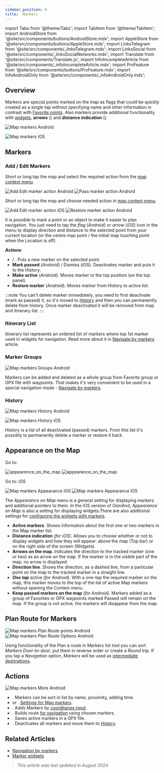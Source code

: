 ```yaml
---
sidebar_position: 8
title:  Markers
---
```

import Tabs from '@theme/Tabs';
import TabItem from '@theme/TabItem';
import AndroidStore from '@site/src/components/buttons/AndroidStore.mdx';
import AppleStore from '@site/src/components/buttons/AppleStore.mdx';
import LinksTelegram from '@site/src/components/_linksTelegram.mdx';
import LinksSocial from '@site/src/components/_linksSocialNetworks.mdx';
import Translate from '@site/src/components/Translate.js';
import InfoIncompleteArticle from '@site/src/components/_infoIncompleteArticle.mdx';
import ProFeature from '@site/src/components/buttons/ProFeature.mdx';
import InfoAndroidOnly from '@site/src/components/_infoAndroidOnly.mdx';


## Overview

Markers are special points marked on the map as flags that could be quickly created as a single tap without specifying name and other information in contrast with [Favorite points](./favorites.md). Also markers provide additional functionality with [widgets](../widgets/markers.md), **arrows** (<Translate android="true" ids="show_arrows_on_the_map"/>) and **distance indication** (<Translate android="true" ids="show_direction"/>).

<Tabs groupId="operating-systems">

<TabItem value="android" label="Android">

![Map markers Android](@site/static/img/map/map_markers_android.png)

</TabItem>

<TabItem value="ios" label="iOS">

![Map markers iOS](@site/static/img/map/map_markers_ios.png)

</TabItem>

</Tabs>

## Markers

### Add / Edit Markers

<Tabs groupId="operating-systems">

<TabItem value="android" label="Android">

Short or long tap the map and select the required action from the [map context menu](../map/map-context-menu.md#add--edit-marker).  

![Add Edit marker action Android](@site/static/img/map/add_marker_android.png) ![Pass marker action Android](@site/static/img/map/action_pass_marker_android.png)

</TabItem>

<TabItem value="ios" label="iOS">  

Short or long tap the map and choose needed action in [map context menu](../map/map-context-menu.md#add--edit-marker).  

![Add Edit marker action iOS](@site/static/img/map/add_marker_ios.png)  ![Restore marker action Android](@site/static/img/map/action_restore_marker_android.png)

</TabItem>

</Tabs>

It is possible to mark a point or an object to make it easier to plan navigation. You just need to tap the *flag* (*Android*) or *arrow* (*iOS*) icon in the menu to display direction and distance to the selected point from your current location (or the centre map point / the initial map touching point when the Location is off).

***Actions***:

- **<Translate android="true" ids="shared_string_marker"/>** / **<Translate android="true" ids="edit_map_marker"/>**. Puts a new marker on the selected point.
- **Mark passed** (*Android*) / Dismiss (iOS). Deactivates marker and puts it to the History.
- **Make active** (*Android*). Moves marker to the top position (on the top panel).
- **Restore marker** (*Android*). Moves marker from History to active list.  

:::note
You can't delete marker immediately, you need to first deactivate (mark as passed) it, so it's moved to [History](#history) and then you can permanently delete from history. Once marker deactivated it will be removed from map and itinerary list.
:::


<!--
### Add Favorites to Map Markers

<InfoAndroidOnly/>

![Favorites folder functions android](@site/static/img/personal/favorites_folder_functions_android.png)

You can add to or remove your favorites from [Map markers list](../personal/markers.md).
Tap &#8942; button (**Android**) opens special functions for a chosen Favorite folder (group).

**Functions for Favorite folder:**
- &nbsp;<Translate android="true" ids="shared_string_add_to_map_markers"/>  or <Translate android="true" ids="remove_from_map_markers"/>.
- Add or remove all Favorite points from a folder in [Map markers list](../personal/markers.md).
-->


### Itinerary List

Itinerary list represents an ordered list of markers where top 1st marker used in widgets for navigation. Read more about it in [Navigate by markers](../navigation/setup/markers-navigation.md#itinerary-list) article.

### Marker Groups

<InfoAndroidOnly />

![Map markers Groups Android](@site/static/img/personal/markers/map_markers_groups_add_android.png)

Markers can be added and deleted as a whole group from Favorite group or GPX file with waypoints. That makes it's very convenient to be used in a special navigation mode - [Navigate by markers](../navigation/setup/markers-navigation.md#add-group-of-favorite).

### History

<Tabs groupId="operating-systems">

<TabItem value="android" label="Android">

![Map markers History Android](@site/static/img/personal/markers/map_markers_history_android.png)

</TabItem>

<TabItem value="ios" label="iOS">

![Map markers History iOS](@site/static/img/personal/markers/map_markers_history_ios.png)

</TabItem>

</Tabs>

History is a list of all deactivated (passed) markers. From this list it's possibly to permanently delete a marker or restore it back.


## Appearance on the Map

<Tabs groupId="operating-systems">

<TabItem value="android" label="Android">  

Go to: *<Translate android="true" ids="shared_string_menu,map_markers_item,shared_string_more_without_dots,appearance_on_the_map"/>*

![appearence_on_the_map](@site/static/img/widgets/appearence_on_the_map-01.png)   ![appearence_on_the_map](@site/static/img/widgets/appearence_on_the_map-02.png)  

</TabItem>

<TabItem value="ios" label="iOS">  

Go to: *iOS* *<Translate ios="true" ids="shared_string_menu,map_markers,appearance_on_map"/>*

![Map markers Appearance iOS](@site/static/img/widgets/map_markers_appearance_ios-01.png)  ![Map markers Appearance iOS](@site/static/img/widgets/map_markers_appearance_ios-02.png)  

</TabItem>

</Tabs>

The *Appearance on Map* menu is a general setting for displaying markers and additional pointers to them.
In the iOS version of OsmAnd, *Appearance on Map* is also a setting for displaying widgets.There are also additional settings for [configuring the widgets with markers](../widgets/markers.md#configure-marker-widgets).  

- **Active markers**. Shows information about the first one or two markers in the Map marker list.  
- **Distance indication** *(for iOS)*. Allows you to choose whether or not to display widgets and how they will appear: above the map (Top bar) or on the right side of the screen (Widgets).  
- **Arrows on the map**. Indicates the direction to the tracked marker (one or two) as an arrow on the map. If the marker is in the visible part of the map, no arrow is displayed.  
- **Direction line**. Shows the direction, as a dashed line, from a particular point on the map to the tracked marker in a straight line.  
- ***One tap*** active (*for Android*). With a one-tap the required marker on the map, this marker moves to the top of the list of active Map markers without opening the Context menu.  
- **Keep passed markers on the map** *(for Android)*. Markers added as a group of Favorites or GPX waypoints marked Passed will remain on the map. If the group is not active, the markers will disappear from the map.


## Plan Route for Markers

<InfoAndroidOnly />

*<Translate android="true" ids="shared_string_menu,map_markers,shared_string_more_without_dots,plan_route"/>*

![Map markers Plan Route points Android](@site/static/img/personal/markers/map_markers_plan_route_points_android.png) ![Map markers Plan Route Options Android](@site/static/img/personal/markers/map_markers_plan_route_options_android.png)

Using functionality of the Plan a route in Markers list tool you can sort *Markers* *Door-to-door*, put them in reverse order or create a *Round trip*. If you tap a *Navigation* option, *Markers* will be used as [intermediate destinations](../navigation/setup/route-navigation.md#intermediate-destinations).


## Actions

<InfoAndroidOnly />

![Map markers More Android](@site/static/img/personal/markers/map_markers_more_android.png)

- **<Translate android="true" ids="sort_by"/>**. Markers can be sort in list by name, proximity, adding time.
- **<Translate android="true" ids="appearance_on_the_map"/>**  or **<Translate ios="true" ids="shared_string_appearance"/>**. [Settings for Map markers](#appearance-on-the-map).
- **<Translate android="true" ids="coordinate_input"/>**. Adds Markers by [coorditanes input](../plan-route/coordinate-input.md).
- **<Translate android="true" ids="plan_route"/>**. Builds route [for navigation](../navigation/setup/markers-navigation.md) using chosen markers.
- **<Translate android="true" ids="marker_save_as_track"/>**. Saves active markers in a GPX file.
- **<Translate android="true" ids="move_all_to_history"/>**. Deactivates all markers and move them to [History](#history).


## Related Articles

- [Navigation by markers](../navigation/setup/markers-navigation.md)
- [Marker widgets](../widgets/markers.md)

> *This article was last updated in August 2024*

